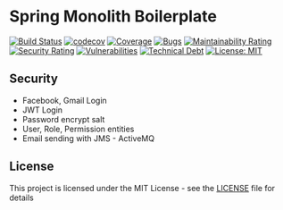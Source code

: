 
# Spring Monolith Boilerplate

[![Build Status](https://travis-ci.com/ugurcanlacin/spring-monolith-boilerplate.svg?token=RHMpRiDixWANns41hS9d&branch=master)](https://travis-ci.com/ugurcanlacin/spring-monolith-boilerplate)
[![codecov](https://codecov.io/gh/ugurcanlacin/spring-monolith-boilerplate/branch/master/graph/badge.svg?token=XJWXHG9W2M)](https://codecov.io/gh/ugurcanlacin/spring-monolith-boilerplate)
[![Coverage](https://sonarcloud.io/api/project_badges/measure?project=ugurcanlacin_spring-monolith-boilerplate&metric=coverage)](https://sonarcloud.io/dashboard?id=ugurcanlacin_spring-monolith-boilerplate)
[![Bugs](https://sonarcloud.io/api/project_badges/measure?project=ugurcanlacin_spring-monolith-boilerplate&metric=bugs)](https://sonarcloud.io/dashboard?id=ugurcanlacin_spring-monolith-boilerplate)
[![Maintainability Rating](https://sonarcloud.io/api/project_badges/measure?project=ugurcanlacin_spring-monolith-boilerplate&metric=sqale_rating)](https://sonarcloud.io/dashboard?id=ugurcanlacin_spring-monolith-boilerplate)
[![Security Rating](https://sonarcloud.io/api/project_badges/measure?project=ugurcanlacin_spring-monolith-boilerplate&metric=security_rating)](https://sonarcloud.io/dashboard?id=ugurcanlacin_spring-monolith-boilerplate)
[![Vulnerabilities](https://sonarcloud.io/api/project_badges/measure?project=ugurcanlacin_spring-monolith-boilerplate&metric=vulnerabilities)](https://sonarcloud.io/dashboard?id=ugurcanlacin_spring-monolith-boilerplate)
[![Technical Debt](https://sonarcloud.io/api/project_badges/measure?project=ugurcanlacin_spring-monolith-boilerplate&metric=sqale_index)](https://sonarcloud.io/dashboard?id=ugurcanlacin_spring-monolith-boilerplate)
[![License: MIT](https://img.shields.io/badge/License-MIT-yellow.svg)](https://opensource.org/licenses/MIT)

## Security
- Facebook, Gmail Login
- JWT Login
- Password encrypt salt
- User, Role, Permission entities
- Email sending with JMS - ActiveMQ

## License

This project is licensed under the MIT License - see the [LICENSE](LICENSE) file for details
